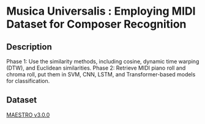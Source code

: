 # Musica Universalis : Employing MIDI Dataset for Composer Recognition
## Description
Phase 1: Use the similarity methods, including cosine, dynamic time warping (DTW), and Euclidean similarities.
Phase 2: Retrieve MIDI piano roll and chroma roll, put them in SVM, CNN, LSTM, and Transformer-based models for classification.
## Dataset
[MAESTRO v3.0.0](https://magenta.tensorflow.org/datasets/maestro)
